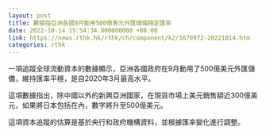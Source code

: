 ```yaml
---
layout: post
title: 數據指亞洲各國9月動用500億美元外匯儲備穩定匯率
date: 2022-10-14 15:54:34.000000000 +08:00
link: https://news.rthk.hk/rthk/ch/component/k2/1670972-20221014.htm
categories: rthk
---
```


一項追蹤全球流動資本的數據顯示，亞洲各國政府在9月動用了500億美元外匯儲備，維持匯率平穩，是自2020年3月最高水平。

這項數據指出，除中國以外的新興亞洲國家，在現貨市場上美元銷售額近300億美元，如果將日本包括在內，數字將升至500億美元。

這項資本追蹤的估算是基於央行和政府機構資料，並根據匯率變化進行調整。
